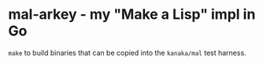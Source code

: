 # mal-arkey - my "Make a Lisp" impl in Go

`make` to build binaries that can be copied into the `kanaka/mal` test harness.
